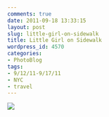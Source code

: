 ```yaml
---
comments: true
date: 2011-09-18 13:33:15
layout: post
slug: little-girl-on-sidewalk
title: Little Girl on Sidewalk
wordpress_id: 4570
categories:
- PhotoBlog
tags:
- 9/12/11-9/17/11
- NYC
- travel
---
```


![](http://ryanfitzer.com/main/wp-content/uploads/2011/09/2011-09-15-at-08-54-16.jpg)
